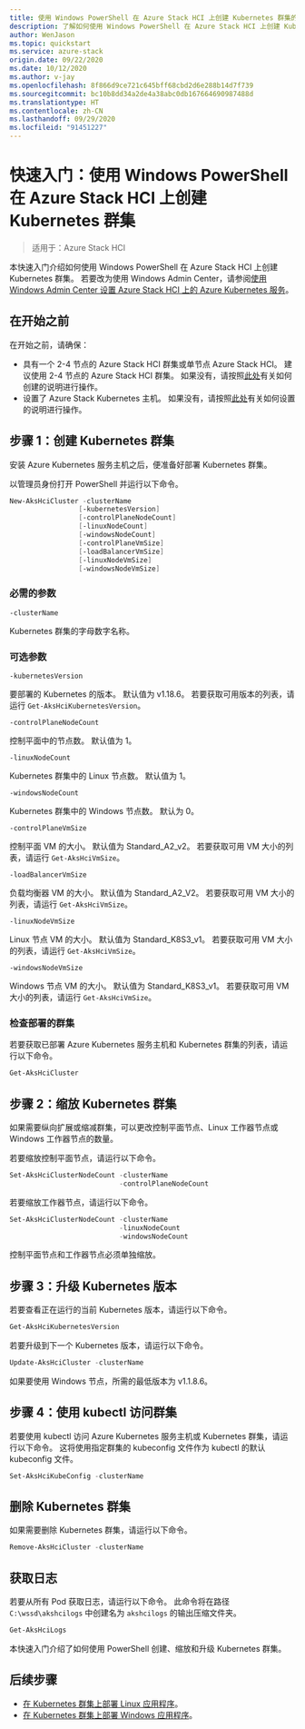 ```yaml
---
title: 使用 Windows PowerShell 在 Azure Stack HCI 上创建 Kubernetes 群集的快速入门
description: 了解如何使用 Windows PowerShell 在 Azure Stack HCI 上创建 Kubernetes 群集
author: WenJason
ms.topic: quickstart
ms.service: azure-stack
origin.date: 09/22/2020
ms.date: 10/12/2020
ms.author: v-jay
ms.openlocfilehash: 8f866d9ce721c645bff68cbd2d6e288b14d7f739
ms.sourcegitcommit: bc10b8dd34a2de4a38abc0db167664690987488d
ms.translationtype: HT
ms.contentlocale: zh-CN
ms.lasthandoff: 09/29/2020
ms.locfileid: "91451227"
---
```

# <a name="quickstart-create-kubernetes-clusters-on-azure-stack-hci-using-windows-powershell"></a>快速入门：使用 Windows PowerShell 在 Azure Stack HCI 上创建 Kubernetes 群集

> 适用于：Azure Stack HCI

本快速入门介绍如何使用 Windows PowerShell 在 Azure Stack HCI 上创建 Kubernetes 群集。 若要改为使用 Windows Admin Center，请参阅[使用 Windows Admin Center 设置 Azure Stack HCI 上的 Azure Kubernetes 服务](setup.md)。

## <a name="before-you-begin"></a>在开始之前

在开始之前，请确保：

- 具有一个 2-4 节点的 Azure Stack HCI 群集或单节点 Azure Stack HCI。 建议使用 2-4 节点的 Azure Stack HCI 群集。 如果没有，请按照[此处](./system-requirements.md)有关如何创建的说明进行操作。
- 设置了 Azure Stack Kubernetes 主机。 如果没有，请按照[此处](./setup-powershell.md)有关如何设置的说明进行操作。

## <a name="step-1-create-a-kubernetes-cluster"></a>步骤 1：创建 Kubernetes 群集

安装 Azure Kubernetes 服务主机之后，便准备好部署 Kubernetes 群集。

以管理员身份打开 PowerShell 并运行以下命令。

   ```powershell
   New-AksHciCluster -clusterName
                    [-kubernetesVersion]
                    [-controlPlaneNodeCount]
                    [-linuxNodeCount]
                    [-windowsNodeCount]
                    [-controlPlaneVmSize]
                    [-loadBalancerVmSize]
                    [-linuxNodeVmSize]
                    [-windowsNodeVmSize]
   ```

### <a name="required-parameters"></a>必需的参数

`-clusterName`

Kubernetes 群集的字母数字名称。

### <a name="optional-parameters"></a>可选参数

`-kubernetesVersion`

要部署的 Kubernetes 的版本。 默认值为 v1.18.6。 若要获取可用版本的列表，请运行 `Get-AksHciKubernetesVersion`。

`-controlPlaneNodeCount`

控制平面中的节点数。 默认值为 1。

`-linuxNodeCount`

Kubernetes 群集中的 Linux 节点数。 默认值为 1。

`-windowsNodeCount`

Kubernetes 群集中的 Windows 节点数。 默认为 0。

`-controlPlaneVmSize`

控制平面 VM 的大小。 默认值为 Standard_A2_v2。 若要获取可用 VM 大小的列表，请运行 `Get-AksHciVmSize`。

`-loadBalancerVmSize`

负载均衡器 VM 的大小。 默认值为 Standard_A2_V2。 若要获取可用 VM 大小的列表，请运行 `Get-AksHciVmSize`。

`-linuxNodeVmSize`

Linux 节点 VM 的大小。 默认值为 Standard_K8S3_v1。 若要获取可用 VM 大小的列表，请运行 `Get-AksHciVmSize`。

`-windowsNodeVmSize`

Windows 节点 VM 的大小。 默认值为 Standard_K8S3_v1。 若要获取可用 VM 大小的列表，请运行 `Get-AksHciVmSize`。

### <a name="check-your-deployed-clusters"></a>检查部署的群集

若要获取已部署 Azure Kubernetes 服务主机和 Kubernetes 群集的列表，请运行以下命令。

```powershell
Get-AksHciCluster
```

## <a name="step-2-scale-a-kubernetes-cluster"></a>步骤 2：缩放 Kubernetes 群集

如果需要纵向扩展或缩减群集，可以更改控制平面节点、Linux 工作器节点或 Windows 工作器节点的数量。

若要缩放控制平面节点，请运行以下命令。

```powershell
Set-AksHciClusterNodeCount -clusterName
                           -controlPlaneNodeCount
```

若要缩放工作器节点，请运行以下命令。

```powershell
Set-AksHciClusterNodeCount -clusterName
                           -linuxNodeCount
                           -windowsNodeCount
```

控制平面节点和工作器节点必须单独缩放。

## <a name="step-3-upgrade-kubernetes-version"></a>步骤 3：升级 Kubernetes 版本

若要查看正在运行的当前 Kubernetes 版本，请运行以下命令。

```powershell
Get-AksHciKubernetesVersion
```

若要升级到下一个 Kubernetes 版本，请运行以下命令。

```powershell
Update-AksHciCluster -clusterName
```

如果要使用 Windows 节点，所需的最低版本为 v1.1.8.6。

## <a name="step-4-access-your-clusters-using-kubectl"></a>步骤 4：使用 kubectl 访问群集

若要使用 kubectl 访问 Azure Kubernetes 服务主机或 Kubernetes 群集，请运行以下命令。 这将使用指定群集的 kubeconfig 文件作为 kubectl 的默认 kubeconfig 文件。

```powershell
Set-AksHciKubeConfig -clusterName
```

## <a name="delete-a-kubernetes-cluster"></a>删除 Kubernetes 群集

如果需要删除 Kubernetes 群集，请运行以下命令。

```powershell
Remove-AksHciCluster -clusterName
```

## <a name="get-logs"></a>获取日志

若要从所有 Pod 获取日志，请运行以下命令。 此命令将在路径 `C:\wssd\akshcilogs` 中创建名为 `akshcilogs` 的输出压缩文件夹。

```powershell
Get-AksHciLogs
```

本快速入门介绍了如何使用 PowerShell 创建、缩放和升级 Kubernetes 群集。

## <a name="next-steps"></a>后续步骤

- [在 Kubernetes 群集上部署 Linux 应用程序](./deploy-linux-application.md)。
- [在 Kubernetes 群集上部署 Windows 应用程序](./deploy-windows-application.md)。
